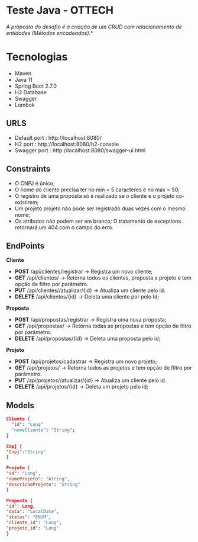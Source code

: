# **Teste Java - OTTECH**

*A proposta do desafio é a criação de um CRUD com relacionamento de entidades (Métodos encadeados).**

# Tecnologias

-  Maven
-   Java 11
-   Spring Boot 2.7.0
-   H2 Database
-   Swagger
-   Lombok


## URLS

-   Default port : http://localhost:8080/
-   H2 port : http://localhost:8080/h2-console
-   Swagger port :  http://localhost:8080/swagger-ui.html


## Constraints
- O CNPJ é único;
- O nome do cliente precisa ter no min = 5 caracteres e no max = 50;
- O registro de uma proposta só é realizado se o cliente e o projeto co-existirem;
- Um projeto projeto não pode ser registrado duas vezes com o mesmo nome;
- Os atributos não podem ser em branco; O tratamento de exceptions retornará um 404 com o campo do erro.   

## EndPoints

 **Cliente**
- **POST** /api/clientes/registrar -> Registra um novo cliente;
- **GET** /api/clientes/ -> Retorna todos os clientes, proposta e projeto e tem opção de filtro por parâmetro.
- **PUT** /api/clientes//atualizar/{id} -> Atualiza um cliente pelo id.
- **DELETE** /api/clientes/{id} -> Deleta uma cliente por pelo Id;
 
 **Proposta**
- **POST** /api/propostas/registrar -> Registra uma nova proposta;
- **GET** /api/propostas/ -> Retorna todas as propostas e tem opção de filtro por parâmetro.
- **DELETE** /api/propostas/{id} -> Deleta uma proposta pelo id;

 **Projeto**
- **POST** /api/projetos/cadastrar -> Registra um novo projeto;
- **GET** /api/projetos/ -> Retorna todos as projetos e tem opção de filtro por parâmetro.
- **PUT** /api/projetos//atualizar/{id} -> Atualiza um cliente pelo id.
- **DELETE** /api/projetos/{id} -> Deleta um projeto pelo id;


## Models
```json
Cliente {
  "id": "Long"
  "nomeCliente": "String";
}
```
```json
Cnpj {
"Cnpj":"String"
}
```
```json
Projeto {
"id": "Long",
"nomeProjeto": "Atring",
"descricaoProjeto": "String"
}
```
```json
Proposta {
"id": Long,
"data": "LocalDate",
"status": "ENUM",
"cliente_id": "Long",
"projeto_id": "Long"
}
```

